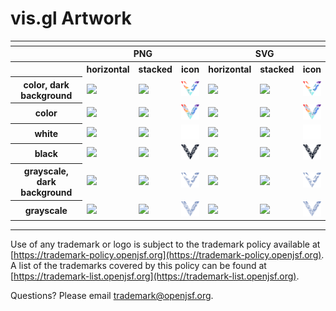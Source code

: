 # vis.gl Artwork


<table>
    <tr>
    	<th colspan="7"></th>
    </tr>
    <tr>
        <th width="120"></th>
        <th colspan="3">PNG</th>
        <th colspan="3">SVG</th>
    </tr>
    <tr>
        <th width="120"></th>
        <th>horizontal</th>
        <th>stacked</th>
        <th>icon</th>
        <th>horizontal</th>
        <th>stacked</th>
        <th>icon</th>
    </tr>
    <tr>
        <th>color, dark background</th>
        <td><img src="./no_artwork_available.png" width="200"></td>
        <td><img src="./no_artwork_available.png" width="95"></td>
        <td><img src="./visgl-icon-color-dark_background.png" width="75"></td>
        <td><img src="./no_artwork_available.svg" width="200"></td>
        <td><img src="./no_artwork_available.svg" width="95"></td>
        <td><img src="./visgl-icon-color-dark_background.svg" width="75"></td>
    </tr>  
    <tr>
        <th>color</th>
        <td><img src="./no_artwork_available.png" width="200"></td>
        <td><img src="./no_artwork_available.png" width="95"></td>
        <td><img src="./visgl-icon-color.png" width="75"></td>
        <td><img src="./no_artwork_available.svg" width="200"></td>
        <td><img src="./no_artwork_available.svg" width="95"></td>
        <td><img src="./visgl-icon-color.svg" width="75"></td>
    </tr>
    <tr>
        <th>white</th>
        <td><img src="./no_artwork_available.png" width="200"></td>
        <td><img src="./no_artwork_available.png" width="95"></td>
        <td><img src="./visgl-icon-white.png" width="75"></td>
        <td><img src="./no_artwork_available.svg" width="200"></td>
        <td><img src="./no_artwork_available.svg" width="95"></td>
        <td><img src="./visgl-icon-white.svg" width="75"></td>
    </tr>
    <tr>
        <th>black</th>
        <td><img src="./no_artwork_available.png" width="200"></td>
        <td><img src="./no_artwork_available.png" width="95"></td>
        <td><img src="./visgl-icon-black.png" width="75"></td>
        <td><img src="./no_artwork_available.svg" width="200"></td>
        <td><img src="./no_artwork_available.svg" width="95"></td>
        <td><img src="./visgl-icon-black.svg" width="75"></td>
    </tr>
    <tr>
        <th>grayscale, dark background</th>
        <td><img src="./no_artwork_available.png"></td>
        <td><img src="./no_artwork_available.png" height="75"></td>
        <td><img src="./visgl-icon-grayscale-dark_background.png"></td>
        <td><img src="./no_artwork_available.png"></td>
        <td><img src="./no_artwork_available.svg" height="75"></td>
        <td><img src="./visgl-icon-grayscale-dark_background.png"></td>
    </tr>
    <tr>
        <th>grayscale</th>
        <td><img src="./no_artwork_available.png"></td>
        <td><img src="./no_artwork_available.png" height="75"></td>
        <td><img src="./visgl-icon-grayscale.png"></td>
        <td><img src="./no_artwork_available.png"></td>
        <td><img src="./no_artwork_available.svg" height="75"></td>
        <td><img src="./visgl-icon-grayscale.png"></td>
    </tr>
</table>

---

Use of any trademark or logo is subject to the trademark policy available at [https://trademark-policy.openjsf.org](https://trademark-policy.openjsf.org). A list of the trademarks covered by this policy can be found at [https://trademark-list.openjsf.org](https://trademark-list.openjsf.org).

Questions? Please email [trademark@openjsf.org](mailto:trademark@openjsf.org).
